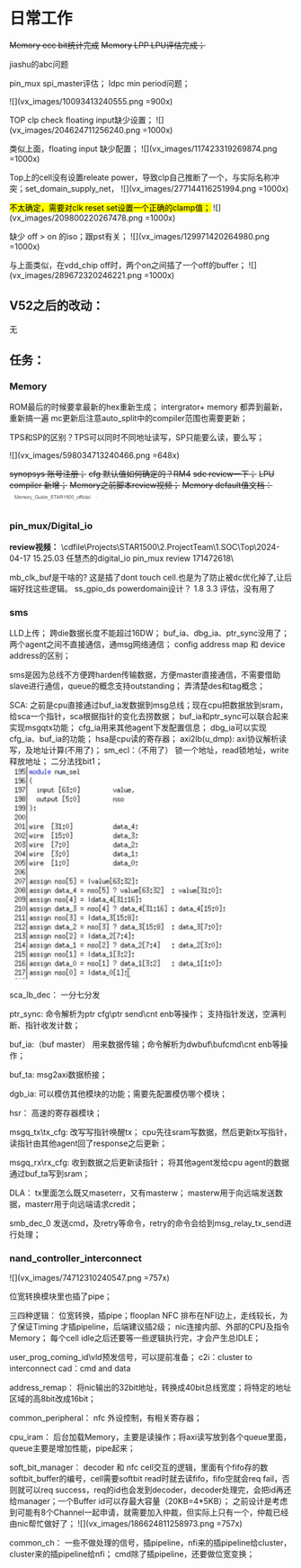 # 日常工作

~~Memory ecc bit统计完成~~
~~Memory LPP LPU评估完成；~~

jiashu的abc问题

pin_mux spi_master评估；
ldpc min period问题；



![](vx_images/10093413240555.png =900x)

TOP clp check
floating input缺少设置；
![](vx_images/204624711256240.png =1000x)

类似上面，floating input 缺少配置；
![](vx_images/117423319269874.png =1000x)

Top上的cell没有设置releate power，导致clp自己推断了一个，与实际名称冲突；set_domain_supply_net，
![](vx_images/277144116251994.png =1000x)

<mark>不太确定，需要对clk reset set设置一个正确的clamp值；</mark>
![](vx_images/209800220267478.png =1000x)

缺少 off > on 的iso；跟pst有关；
![](vx_images/129971420264980.png =1000x)

与上面类似，在vdd_chip off时，两个on之间插了一个off的buffer；
![](vx_images/289672320246221.png =1000x)



## V52之后的改动：
无




## 任务：
### Memory
ROM最后的时候要拿最新的hex重新生成；
intergrator+ memory 都弄到最新，重新搞一遍
mc更新后注意auto_split中的compiler范围也需要更新；

TPS和SP的区别？TPS可以同时不同地址读写，SP只能要么读，要么写；

![](vx_images/598034713240466.png =648x)

~~synopsys 账号注册；~~
~~cfg 默认值如何确定的？RM4~~
~~sdc review一下；~~
~~LPU compiler 新增；~~
~~Memory之前脚本review视频；~~
~~Memory default值文档：~~
![](vx_images/568660919266922.png)




### pin_mux/Digital_io
**review视频：**
\\cdfile\Projects\STAR1500\2.ProjectTeam\1.SOC\Top\2024-04-17 15.25.03 任慧杰的digital_io pin_mux review 171472618\

mb_clk_buf是干啥的?
这是插了dont touch cell.也是为了防止被dc优化掉了,让后端好找这些逻辑。
ss_gpio_ds powerdomain设计？ 1.8 3.3 评估，没有用了


### sms
LLD上传；
跨die数据长度不能超过16DW；
buf_ia、dbg_ia、ptr_sync没用了；
两个agent之间不直接通信，通msg网络通信；
config address map 和 device address的区别；

sms是因为总线不方便跨harden传输数据，方便master直接通信，不需要借助slave进行通信，queue的概念支持outstanding；
弄清楚des和tag概念；

SCA:
之前是cpu直接通过buf_ia发数据到msg总线；现在cpu把数据放到sram，给sca一个指针，sca根据指针的变化去捞数据；
buf_ia和ptr_sync可以联合起来实现msgqtx功能；
cfg_ia用来其他agent下发配置信息；
dbg_ia可以实现cfg_ia、buf_ia的功能；
hsa是cpu读的寄存器；
axi2lb(u_dmp):
axi协议解析读写，及地址计算(不用了)；
sm_ecl：（不用了）
锁一个地址，read锁地址，write释放地址；
二分法找bit1；
![](vx_images/57422710240467.png)

sca_lb_dec：
一分七分发

ptr_sync:
命令解析为ptr cfg\ptr send\cnt enb等操作；
支持指针发送，空满判断、指针收发计数；

buf_ia:（buf master）
用来数据传输；命令解析为dwbuf\bufcmd\cnt enb等操作；

buf_ta:
msg2axi数据桥接；

dgb_ia:
可以模仿其他模块的功能；需要先配置模仿哪个模块；

hsr：
高速的寄存器模块；

msgq_tx\tx_cfg:
改写写指针唤醒tx；
cpu先往sram写数据，然后更新tx写指针，读指针由其他agent回了response之后更新；

msgq_rx\rx_cfg:
收到数据之后更新读指针；
将其他agent发给cpu agent的数据通过buf_ta写到sram；

DLA：
tx里面怎么既又maseterr，又有masterw；
masterw用于向远端发送数据，masterr用于向远端请求credit；

smb_dec_0 发送cmd，及retry等命令，retry的命令会给到msg_relay_tx_send进行处理；





### nand_controller_interconnect



![](vx_images/74712310240547.png =757x)

位宽转换模块里也插了pipe；

三四种逻辑：
位宽转换，插pipe；flooplan NFC 排布在NFI边上，走线较长，为了保证Timing 才插pipeline，后端建议插2级；
nic连接内部、外部的CPU及指令Memory； 
每个cell idle之后还要等一些逻辑执行完，才会产生总IDLE；

user_prog_coming_id\vld预发信号，可以提前准备；
c2i：cluster to interconnect
cad：cmd and data

address_remap：
将nic输出的32bit地址，转换成40bit总线宽度；将特定的地址区域的高8bit改成16bit；

common_peripheral：
nfc 外设控制，有相关寄存器；

cpu_iram：
后台加载Memory，主要是读操作；将axi读写放到各个queue里面，queue主要是增加性能，pipe起来；
 
soft_bit_manager：
decoder 和 nfc cell交互的逻辑，里面有个fifo存的数softbit_buffer的编号，cell需要softbit read时就去读fifo，fifo空就会req fail，否则就可以req success，req的id也会发到decoder，decoder处理完，会把id再还给manager；一个Buffer id可以存最大容量（20KB=4*5KB）；
之前设计是考虑到可能有8个Channel一起申请，就需要加入仲裁，但实际上只有一个，仲裁已经由nic帮忙做好了；
![](vx_images/186624811258973.png =757x)

common_ch：
一些不做处理的信号，插pipeline，nfi来的插pipeline给cluster，cluster来的插pipeline给nfi；
cmd除了插pipeline，还要做位宽变换；
